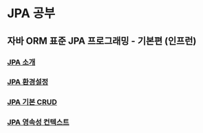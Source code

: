 # JPA 공부

## 자바 ORM 표준 JPA 프로그래밍 - 기본편 (인프런)

### [JPA 소개](https://github.com/sksggg123/TIL/blob/master/JPA/jpa_introduce.md)

### [JPA 환경설정](https://github.com/sksggg123/TIL/blob/master/JPA/jpa_preferences.md)

### [JPA 기본 CRUD](https://github.com/sksggg123/TIL/blob/master/JPA/jpa_ex1_training.md)

### [JPA 영속성 컨텍스트](https://github.com/sksggg123/TIL/blob/master/JPA/jpa_persistence.md)

